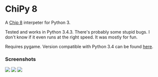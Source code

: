 # ChiPy 8
A [Chip 8](https://en.wikipedia.org/wiki/CHIP-8) interpeter for Python 3.

Tested and works in Python 3.4.3. There's probably some stupid bugs. I don't know if it even runs at the right speed. It was mostly for fun.

Requires pygame. Version compatible with Python 3.4 can be found [here](http://www.lfd.uci.edu/~gohlke/pythonlibs/#pygame).

### Screenshots

![](http://i.imgur.com/SAvzdF7.png) ![](http://i.imgur.com/o2Vre0f.png) ![](http://i.imgur.com/ukgM8Wi.png)
